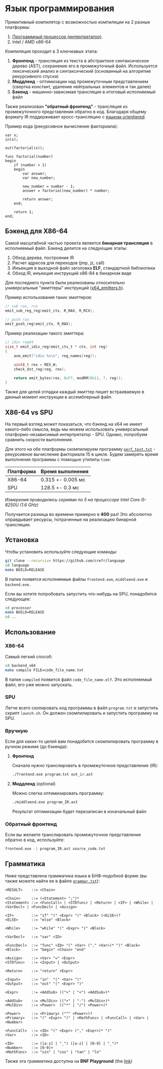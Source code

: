 # Язык программирования
Примитивный компилятор с возможностью компиляции на 2 разные платформы:

1. [Программный процессор (интерпретатор)](https://github.com/crefr/processor).
2. Intel / AMD x86-64

Компиляция проходит в 3 ключеавых этапа:
1. **Фронтенд** - трансляция из текста в абстрактное синтаксическое дерево (AST), сохранение его в промежуточный файл. Используется лексический анализ и синтаксический (основанный на алгоритме рекурсивного спуска)
2. **Миддленд** - оптимизации над промежуточным представлением (свертка констант, удаление нейтральных элементов и так далее)
3. **Бэкенд** - машинно-зависимая трансляция в итоговый исполняемый файл

Также реализован **"обратный фронтенд"** - трансляция из промежуточного представления обратно в код. Благодаря общему формату IR поддерживает кросс-трансляцию с [языком orientiered](https://github.com/orientiered/MoneyLang).

Пример кода (рекурсивное вычисление факториала):
```
var x;
in(x);

out(factorial(x));

func factorial(number)
begin
    if (number > 1)
    begin
        var answer;
        var new_number;

        new_number = number - 1;
        answer = factorial(new_number) * number;

        return answer;
    end;

    return 1;
end;
```


## Бэкенд для X86-64

Самой масштабной частью проекта является **бинарная трансляция** в исполняемый файл. Бэкенд делится на следующие этапы:

1. Обход дерева, построение IR
2. Расчет адресов для переходов (jmp, jz, call)
3. Инъекция в выходной файл заголовка **ELF**, стандартной библиотеки
4. Обход IR, инъекция инструкций x86-84 в бинарном виде

Для последнего пункта были реализованы относительно универсальные "эмиттеры" инструкций ([x64_emitters.h](backend_x64/headers/x64_emitters.h)).

Пример использования таких эмиттеров:

```c
// sub rax, rcx
emit_sub_reg_reg(emit_ctx, R_RAX, R_RCX);

// push rax
emit_push_reg(emit_ctx, R_RAX);
```

Пример реализации такого эмиттера:
```c
// idiv reg64
size_t emit_idiv_reg(emit_ctx_t * ctx, int reg)
{
    asm_emit("idiv %s\n", reg_names[reg]);

    uint8_t rex = REX_W;
    check_dst_reg(reg, rex);

    return emit_bytes(rex, 0xF7, modRM(0b11, 7, reg));
}
```

Также для целей отладки каждый эмиттер пишет встраиваемую в данный момент инструкции в ассемблерный файл.


## X86-64 vs SPU

На первый взгляд может показаться, что бэкенд на x64 не имеет какого-либо смысла, ведь мы можем использовать универсальный платформо-независимый интерпретатор - SPU. Однако, попробуем сравнить скорости выполнения.

Для этого на обе платформы скомпилируем программу [`perf_test.txt`](code_examples/perf_test.txt) - рекурсивное вычисление факториала 15 в цикле. Будем замерять время выполнения программы с помощью утилиты `time`:

| Платформа | Время выполнения  |
| --------- | ------------------|
| X86-64    | 0.315 +- 0.005 мс |
| SPU       | 128.5 +- 0.3 мс   |

*Измерения проводились сериями по 5 на процессоре Intel Core i5-8250U (1.6 GHz)*

Получается разница во времени примерно в **400** раз! Это абсолютно оправдывает ресурсы, потраченные на реализацию бинарной трансляции.


## Установка
Чтобы установить используйте следующие команды:

``` bash
git clone --recursive https://github.com/crefr/language
cd language
make BUILD=RELEASE
```

В папке появятся исполняемые файлы `frontend.exe`, `middleend.exe` и `backend.exe`.


Если вы хотите попробовать запустить что-нибудь на SPU, понадобится следующее:
```bash
cd processor
make BUILD=RELEASE
cd ..
```

## Использование

### X86-64

Самый легкий способ:
```bash
cd backend_x64
make compile FILE=code_file_name.txt
```

В папке `compiled` появится файл `code_file_name.elf`. Это исполняемый файл, его уже можно запускать.


### SPU

Легче всего скопировать код программы в файл `program.txt` и запустить скрипт `launch.sh`. Он должен скомпилировать и запустить программу на SPU.

### Вручную
Если для каких-то целей вам понадобится скомпилировать программу в ручном режиме (до бэкенда):

1. **Фронтенд**

    Сначала нужно транслировать в промежуточное представление (IR):
    ```bash
    ./frontend.exe program.txt out_ir.ast
    ```
2. **Миддленд** (optional)

    Можно слегка оптимизировать программу:
    ```bash
    ./middleend.exe program_IR.ast
    ```
    Результат оптимизации будет перезаписан в изначальный файл

### Обратный фронтенд

Если вы желаете транслировать промежуточное представление обратно в код, используйте:
```bash
frontend.exe -1 program_IR.ast source_code.txt
```

## Грамматика

Ниже представлена грамматика языка в БНФ-подобной форме (вы также можете найти ее в файле [`grammar.txt`](grammar.txt)):

```
<RESULT>    ::= <Chain>

<Chain>     ::= (<Statement> ";")*
<Statement> ::= <FuncCall> | <STDfunc> | <Return> | <IF> | <While> | <VarDecl> | <FuncDecl> | <Assign>

<IF>        ::= "if" "(" <Expr> ")" <Block> (<ELSE>)?
<ELSE>      ::= "else" <Block>

<While>     ::= "while" "(" <Expr> ")" <Block>

<VarDecl>   ::= "var" <ID>

<FuncDecl>  ::= "func" <ID> "(" <Var> ("," <Var>)* ")" <Block>
<Block>     ::= "begin" <Chain> "end"

<Assign>    ::= <Var> "=" <Expr>
<STDfunc>   ::= <Input> | <Output>

<Return>    ::= "return" <Expr>

<Input>     ::= "in"  "(" <Var> ")"
<Output>    ::= "out" "(" <Expr> ")"

<Expr>      ::= <AddSub> ((">" | "<") <AddSub>)*

<AddSub>    ::= <MulDiv> (("+" | "-") <MulDiv>)*
<MulDiv>    ::= <Power>  (("*" | "/") <Power>)*

<Power>     ::= <Primary> ("^" <Power>)?
<Primary>   ::= "(" <Expr> ")" | <MathFunc> | <FuncCall> | <Var> | <Number>

<FuncCall>  ::= <ID> "(" <Expr> ("," <Expr>)* ")"
<Var>	    ::= <ID>

<ID>	    ::= ([a-z] | "_") ([a-z] | [0-9] | "_")*
<Number>    ::= [0-9]+
<MathFunc>  ::= "sin" | "cos" | "tan" | "ln"
```

Также эта грамматика доступна на **BNF Playground** (the [link](https://bnfplayground.pauliankline.com/?bnf=%3CRESULT%3E%20%20%3A%3A%3D%20%3CChain%3E%0A%0A%3CChain%3E%20%20%20%3A%3A%3D%20(%3CStatement%3E%20%22%3B%22)*%0A%3CStatement%3E%20%3A%3A%3D%20%3CFuncCall%3E%20%7C%20%3CSTDfunc%3E%20%7C%20%3CReturn%3E%20%7C%20%3CIF%3E%20%7C%20%3CWhile%3E%20%7C%20%3CVarDecl%3E%20%7C%20%3CFuncDecl%3E%20%7C%20%3CAssign%3E%0A%0A%3CIF%3E%20%20%20%20%20%20%3A%3A%3D%20%22if%22%20%22(%22%20%3CExpr%3E%20%22)%22%20%3CBlock%3E%20(%3CELSE%3E)%3F%0A%3CELSE%3E%20%20%20%20%3A%3A%3D%20%22else%22%20%3CBlock%3E%0A%0A%3CWhile%3E%20%20%20%3A%3A%3D%20%22while%22%20%22(%22%20%3CExpr%3E%20%22)%22%20%3CBlock%3E%0A%0A%3CVarDecl%3E%20%3A%3A%3D%20%22var%22%20%3CID%3E%0A%0A%3CFuncDecl%3E%20%3A%3A%3D%20%22func%22%20%3CID%3E%20%22(%22%20%3CVar%3E%20(%22%2C%22%20%3CVar%3E)*%20%22)%22%20%3CBlock%3E%0A%3CBlock%3E%20%20%20%3A%3A%3D%20%22begin%22%20%3CChain%3E%20%22end%22%0A%0A%3CAssign%3E%20%20%3A%3A%3D%20%3CVar%3E%20%22%3D%22%20%3CExpr%3E%0A%3CSTDfunc%3E%20%3A%3A%3D%20%3CInput%3E%20%7C%20%3COutput%3E%0A%0A%3CReturn%3E%20%20%3A%3A%3D%20%22return%22%20%3CExpr%3E%0A%0A%3CInput%3E%20%20%20%3A%3A%3D%20%22in%22%20%20%22(%22%20%3CVar%3E%20%22)%22%0A%3COutput%3E%20%20%3A%3A%3D%20%22out%22%20%22(%22%20%3CExpr%3E%20%22)%22%0A%0A%3CExpr%3E%20%20%20%20%3A%3A%3D%20%3CAddSub%3E%20((%22%3E%22%20%7C%20%22%3C%22)%20%3CAddSub%3E)*%0A%0A%3CAddSub%3E%20%20%3A%3A%3D%20%3CMulDiv%3E%20((%22%2B%22%20%7C%20%22-%22)%20%3CMulDiv%3E)*%0A%3CMulDiv%3E%20%20%3A%3A%3D%20%3CPower%3E%20%20((%22*%22%20%7C%20%22%2F%22)%20%3CPower%3E)*%0A%0A%3CPower%3E%20%20%20%3A%3A%3D%20%3CPrimary%3E%20(%22%5E%22%20%3CPower%3E)%3F%0A%3CPrimary%3E%20%3A%3A%3D%20%22(%22%20%3CExpr%3E%20%22)%22%20%7C%20%3CMathFunc%3E%20%7C%20%3CFuncCall%3E%20%7C%20%3CVar%3E%20%7C%20%3CNumber%3E%0A%0A%3CFuncCall%3E%20%3A%3A%3D%20%3CID%3E%20%22(%22%20%3CExpr%3E%20(%22%2C%22%20%3CExpr%3E)*%20%22)%22%0A%3CVar%3E%09%20%20%3A%3A%3D%20%3CID%3E%0A%0A%3CID%3E%09%20%20%3A%3A%3D%20(%5Ba-z%5D%20%7C%20%22_%22)%20(%5Ba-z%5D%20%7C%20%5B0-9%5D%20%7C%20%22_%22)*%0A%3CNumber%3E%20%20%3A%3A%3D%20%5B0-9%5D%2B%0A%3CMathFunc%3E%20%3A%3A%3D%20%22sin%22%20%7C%20%22cos%22%20%7C%20%22tan%22%20%7C%20%22ln%22&name=))


